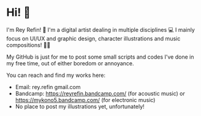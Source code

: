 # Hi! 👀

I'm Rey Refin! 👋
I'm a digital artist dealing in multiple disciplines 💻
I mainly focus on UI/UX and graphic design, character illustrations and music compositions! 👨‍🎨

My GitHub is just for me to post some small scripts and codes I've done in my free time, out of either boredom or annoyance.

You can reach and find my works here:
- Email: rey.refin <at> gmail.com
- Bandcamp: https://reyrefin.bandcamp.com/ (for acoustic music) or https://mykono5.bandcamp.com/ (for electronic music)
- No place to post my illustrations yet, unfortunately!

<!---
reyrefin/reyrefin is a ✨ special ✨ repository because its `README.md` (this file) appears on your GitHub profile.
You can click the Preview link to take a look at your changes.
--->

